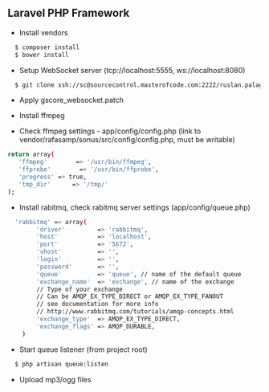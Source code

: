 ## Laravel PHP Framework

* Install vendors
```sh
  $ composer install
  $ bower install
```
* Setup WebSocket server (tcp://localhost:5555, ws://localhost:8080)

```sh
  $ git clone ssh://sc@sourcecontrol.masterofcode.com:2222/ruslan.palagin/gscore_websocket.git
```

* Apply gscore_websocket.patch

* Install ffmpeg

* Check ffmpeg settings - app/config/config.php (link to vendor/rafasamp/sonus/src/config/config.php, must be writable)
```sh
return array(
   'ffmpeg'		   => '/usr/bin/ffmpeg',
   'ffprobe'        => '/usr/bin/ffprobe',
   'progress' => true,
   'tmp_dir'      => '/tmp/'
);
```

* Install rabitmq, check rabitmq server settings (app/config/queue.php)
```sh
  'rabbitmq' => array(
        'driver'         => 'rabbitmq',
        'host'           => 'localhost',
        'port'           => '5672',
        'vhost'          => '',
        'login'          => '',
        'password'       => '',
        'queue'          => 'queue', // name of the default queue
        'exchange_name'  => 'exchange', // name of the exchange
        // Type of your exchange
        // Can be AMQP_EX_TYPE_DIRECT or AMQP_EX_TYPE_FANOUT
        // see documentation for more info
        // http://www.rabbitmq.com/tutorials/amqp-concepts.html
        'exchange_type'  => AMQP_EX_TYPE_DIRECT,
        'exchange_flags' => AMQP_DURABLE,
    )
```
* Start queue listener (from project root)
```sh
  $ php artisan queue:listen
```

* Upload mp3/ogg files